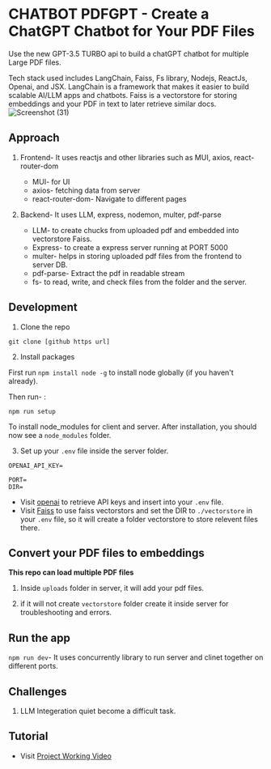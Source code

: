 # CHATBOT PDFGPT - Create a ChatGPT Chatbot for Your PDF Files

Use the new GPT-3.5 TURBO api to build a chatGPT chatbot for multiple Large PDF files.

Tech stack used includes LangChain, Faiss, Fs library, Nodejs, ReactJs, Openai, and JSX. LangChain is a framework that makes it easier to build scalable AI/LLM apps and chatbots. Faiss is a vectorstore for storing embeddings and your PDF in text to later retrieve similar docs.
![Screenshot (31)](https://github.com/sonu7524/Chatbot-PDFGPT-MERN/assets/100096513/cd681ce3-53da-4771-8e59-0acd78bd15d8)

## Approach

1. Frontend- It uses reactjs and other libraries such as MUI, axios, react-router-dom
    - MUI- for UI
    - axios- fetching data from server
    - react-router-dom- Navigate to different pages

2. Backend- It uses LLM, express, nodemon, multer, pdf-parse
    - LLM- to create chucks from uploaded pdf and embedded into vectorstore Faiss.
    - Express- to create a express server running at PORT 5000
    - multer- helps in storing uploaded pdf files from the frontend to server DB.
    - pdf-parse- Extract the pdf in readable stream
    - fs- to read, write, and check files from the folder and the server.


## Development

1. Clone the repo

```
git clone [github https url]
```

2. Install packages

First run `npm install node -g` to install node globally (if you haven't already).

Then run- :

```
npm run setup
```

To install node_modules for client and server. After installation, you should now see a `node_modules` folder.

3. Set up your `.env` file inside the server folder.

```
OPENAI_API_KEY=

PORT=
DIR=

```

- Visit [openai](https://help.openai.com/en/articles/4936850-where-do-i-find-my-secret-api-key) to retrieve API keys and insert into your `.env` file.
- Visit [Faiss](https://js.langchain.com/docs/modules/data_connection/vectorstores/integrations/faiss) to use faiss vectorstors and set the DIR to `./vectorstore` in your `.env` file, so it will create a folder vectorstore to store relevent files there.

## Convert your PDF files to embeddings

**This repo can load multiple PDF files**

1. Inside `uploads` folder in server, it will add your pdf files.

2. if it will not create `vectorstore` folder create it inside server for troubleshooting and errors.

## Run the app

`npm run dev`- It uses concurrently library to run server and clinet together on different ports.


## Challenges
1. LLM Integeration quiet become a difficult task.

## Tutorial
- Visit [Project Working Video](https://www.loom.com/share/1dd5b719349640079c6ca2b18a042584)
